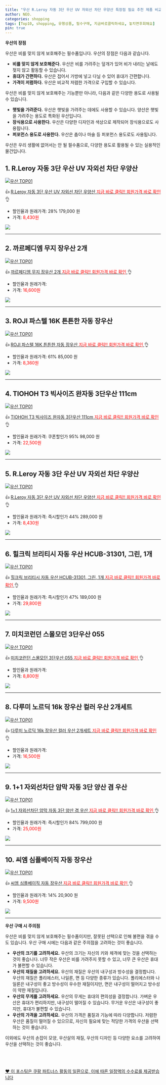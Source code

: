 ```yaml
---
title: "우산 R.Leroy 자동 3단 우산 UV 자외선 차단 우양산 특장점 필요 추천 제품 비교 최저 가격 비교 장점 구매 후기 구매평"
author: NEO.
categories: shopping
tags: [Top10, shopping, 유행상품, 필수구매, 지금바로클릭하세요, 놓치면후회해요]
pin: true
---
```

**우산의 장점**

우산은 비를 맞지 않게 보호해주는 필수품입니다. 우산의 장점은 다음과 같습니다.

* **비를 맞지 않게 보호해준다.** 우산은 비를 가려주는 덮개가 있어 비가 내리는 날에도 젖지 않고 활동할 수 있습니다.
* **휴대가 간편하다.** 우산은 접어서 가방에 넣고 다닐 수 있어 휴대가 간편합니다.
* **가격이 저렴하다.** 우산은 비교적 저렴한 가격으로 구입할 수 있습니다.

우산은 비를 맞지 않게 보호해주는 기능뿐만 아니라, 다음과 같은 다양한 용도로 사용될 수 있습니다.

* **햇빛을 가려준다.** 우산은 햇빛을 가려주는 데에도 사용할 수 있습니다. 양산은 햇빛을 가려주는 용도로 특화된 우산입니다.
* **장식용으로 사용한다.** 우산은 다양한 디자인과 색상으로 제작되어 장식용으로도 사용됩니다.
* **퍼포먼스 용도로 사용한다.** 우산은 춤이나 마술 등 퍼포먼스 용도로도 사용됩니다.

우산은 우리 생활에 없어서는 안 될 필수품으로, 다양한 용도로 활용될 수 있는 실용적인 물건입니다.

   

## 1. R.Leroy 자동 3단 우산 UV 자외선 차단 우양산

[![우산 TOP01](https://thumbnail7.coupangcdn.com/thumbnails/remote/490x490ex/image/vendor_inventory/8c22/e7a4e6ee0e43c6c4384185e2a20e0057c583656815bbc3453a76506a0d9d.jpg)](https://link.coupang.com/re/AFFSDP?lptag=AF3617701&subid=GithubCoopas&pageKey=7662773108&traceid=V0-153&itemId=20419283552&vendorItemId=82815383091)


👍 [R.Leroy 자동 3단 우산 UV 자외선 차단 우양산 <font color=red> 지금 바로 클릭!! 회원가격 바로 확인 </font> ](https://link.coupang.com/re/AFFSDP?lptag=AF3617701&subid=GithubCoopas&pageKey=7662773108&traceid=V0-153&itemId=20419283552&vendorItemId=82815383091) 👌 


- 할인율과 원래가격: 28%  179,000   원
- 가격: <span style='color:red'>8,430원</span>

[![](/discount_price.png)](https://link.coupang.com/re/AFFSDP?lptag=AF3617701&subid=GithubCoopas&pageKey=7662773108&traceid=V0-153&itemId=20419283552&vendorItemId=82815383091)

---


   

## 2. 까르페디엠 무지 장우산 2개

[![우산 TOP01](https://thumbnail8.coupangcdn.com/thumbnails/remote/490x490ex/image/vendor_inventory/f8fc/4e9381b73d257b35ff649dd57e0321403a1d1e9dbf7368759b32fd451736.jpg)](https://link.coupang.com/re/AFFSDP?lptag=AF3617701&subid=GithubCoopas&pageKey=6100105267&traceid=V0-153&itemId=11425705187&vendorItemId=78528518337)


👍 [까르페디엠 무지 장우산 2개 <font color=red> 지금 바로 클릭!! 회원가격 바로 확인 </font> ](https://link.coupang.com/re/AFFSDP?lptag=AF3617701&subid=GithubCoopas&pageKey=6100105267&traceid=V0-153&itemId=11425705187&vendorItemId=78528518337) 👌 


- 할인율과 원래가격: 
- 가격: <span style='color:red'>16,600원</span>

[![](/discount_price.png)](https://link.coupang.com/re/AFFSDP?lptag=AF3617701&subid=GithubCoopas&pageKey=6100105267&traceid=V0-153&itemId=11425705187&vendorItemId=78528518337)

---


   

## 3. ROJI 파스텔 16K 튼튼한 자동 장우산

[![우산 TOP01](https://thumbnail10.coupangcdn.com/thumbnails/remote/490x490ex/image/retail/images/4365943640657578-719f0616-cbb6-46e4-819c-b678ee5e4a47.jpg)](https://link.coupang.com/re/AFFSDP?lptag=AF3617701&subid=GithubCoopas&pageKey=6568185625&traceid=V0-153&itemId=14733408372&vendorItemId=81973965327)


👍 [ROJI 파스텔 16K 튼튼한 자동 장우산 <font color=red> 지금 바로 클릭!! 회원가격 바로 확인 </font> ](https://link.coupang.com/re/AFFSDP?lptag=AF3617701&subid=GithubCoopas&pageKey=6568185625&traceid=V0-153&itemId=14733408372&vendorItemId=81973965327) 👌 


- 할인율과 원래가격: 61%  85,000   원
- 가격: <span style='color:red'>8,360원</span>

[![](/discount_price.png)](https://link.coupang.com/re/AFFSDP?lptag=AF3617701&subid=GithubCoopas&pageKey=6568185625&traceid=V0-153&itemId=14733408372&vendorItemId=81973965327)

---


   

## 4. TIOHOH T3 빅사이즈 완자동 3단우산 111cm

[![우산 TOP01](https://thumbnail10.coupangcdn.com/thumbnails/remote/490x490ex/image/retail/images/2020/04/13/13/5/2717c369-5b06-407a-a020-e7aeffbb08f1.jpg)](https://link.coupang.com/re/AFFSDP?lptag=AF3617701&subid=GithubCoopas&pageKey=1459491072&traceid=V0-153&itemId=2511340748&vendorItemId=70504384267)


👍 [TIOHOH T3 빅사이즈 완자동 3단우산 111cm <font color=red> 지금 바로 클릭!! 회원가격 바로 확인 </font> ](https://link.coupang.com/re/AFFSDP?lptag=AF3617701&subid=GithubCoopas&pageKey=1459491072&traceid=V0-153&itemId=2511340748&vendorItemId=70504384267) 👌 


- 할인율과 원래가격: 쿠폰할인가 95%  98,000   원
- 가격: <span style='color:red'>22,500원</span>

[![](/discount_price.png)](https://link.coupang.com/re/AFFSDP?lptag=AF3617701&subid=GithubCoopas&pageKey=1459491072&traceid=V0-153&itemId=2511340748&vendorItemId=70504384267)

---


   

## 5. R.Leroy 자동 3단 우산 UV 자외선 차단 우양산

[![우산 TOP01](https://thumbnail10.coupangcdn.com/thumbnails/remote/490x490ex/image/vendor_inventory/b96f/e069c30607690845bcf9249f79f955871ef1a38957788bc9c2032918d202.jpg)](https://link.coupang.com/re/AFFSDP?lptag=AF3617701&subid=GithubCoopas&pageKey=7662773108&traceid=V0-153&itemId=20419283553&vendorItemId=82815383109)


👍 [R.Leroy 자동 3단 우산 UV 자외선 차단 우양산 <font color=red> 지금 바로 클릭!! 회원가격 바로 확인 </font> ](https://link.coupang.com/re/AFFSDP?lptag=AF3617701&subid=GithubCoopas&pageKey=7662773108&traceid=V0-153&itemId=20419283553&vendorItemId=82815383109) 👌 


- 할인율과 원래가격: 즉시할인가 44%  289,000   원
- 가격: <span style='color:red'>8,430원</span>

[![](/discount_price.png)](https://link.coupang.com/re/AFFSDP?lptag=AF3617701&subid=GithubCoopas&pageKey=7662773108&traceid=V0-153&itemId=20419283553&vendorItemId=82815383109)

---


   

## 6. 힐크릭 브리티시 자동 우산 HCUB-31301, 그린, 1개

[![우산 TOP01](https://thumbnail7.coupangcdn.com/thumbnails/remote/490x490ex/image/vendor_inventory/088a/a063f77169aebdddb2669b3b66f74665ba523fe91660013f2fd841c9fdc9.jpg)](https://link.coupang.com/re/AFFSDP?lptag=AF3617701&subid=GithubCoopas&pageKey=7672774003&traceid=V0-153&itemId=20472610731&vendorItemId=87551856461)


👍 [힐크릭 브리티시 자동 우산 HCUB-31301, 그린, 1개 <font color=red> 지금 바로 클릭!! 회원가격 바로 확인 </font> ](https://link.coupang.com/re/AFFSDP?lptag=AF3617701&subid=GithubCoopas&pageKey=7672774003&traceid=V0-153&itemId=20472610731&vendorItemId=87551856461) 👌 


- 할인율과 원래가격: 즉시할인가 47%  189,000   원
- 가격: <span style='color:red'>29,800원</span>

[![](/discount_price.png)](https://link.coupang.com/re/AFFSDP?lptag=AF3617701&subid=GithubCoopas&pageKey=7672774003&traceid=V0-153&itemId=20472610731&vendorItemId=87551856461)

---


   

## 7. 미치코런던 스몰모던 3단우산 055

[![우산 TOP01](https://thumbnail8.coupangcdn.com/thumbnails/remote/490x490ex/image/retail/images/820989927249814-ab52a571-4eeb-4e26-83ad-9bf4292c6bba.jpg)](https://link.coupang.com/re/AFFSDP?lptag=AF3617701&subid=GithubCoopas&pageKey=7172524485&traceid=V0-153&itemId=18073477418&vendorItemId=85226669146)


👍 [미치코런던 스몰모던 3단우산 055 <font color=red> 지금 바로 클릭!! 회원가격 바로 확인 </font> ](https://link.coupang.com/re/AFFSDP?lptag=AF3617701&subid=GithubCoopas&pageKey=7172524485&traceid=V0-153&itemId=18073477418&vendorItemId=85226669146) 👌 


- 할인율과 원래가격: 
- 가격: <span style='color:red'>8,800원</span>

[![](/discount_price.png)](https://link.coupang.com/re/AFFSDP?lptag=AF3617701&subid=GithubCoopas&pageKey=7172524485&traceid=V0-153&itemId=18073477418&vendorItemId=85226669146)

---


   

## 8. 다루미 노르딕 16k 장우산 컬러 우산 2개세트

[![우산 TOP01](https://thumbnail9.coupangcdn.com/thumbnails/remote/490x490ex/image/vendor_inventory/22ac/15f3bbe61f908c6d1630b00466eb60fe213fc43a50399f08cc5f7accebcd.jpg)](https://link.coupang.com/re/AFFSDP?lptag=AF3617701&subid=GithubCoopas&pageKey=7180970875&traceid=V0-153&itemId=18110995861&vendorItemId=85262632048)


👍 [다루미 노르딕 16k 장우산 컬러 우산 2개세트 <font color=red> 지금 바로 클릭!! 회원가격 바로 확인 </font> ](https://link.coupang.com/re/AFFSDP?lptag=AF3617701&subid=GithubCoopas&pageKey=7180970875&traceid=V0-153&itemId=18110995861&vendorItemId=85262632048) 👌 


- 할인율과 원래가격: 
- 가격: <span style='color:red'>16,500원</span>

[![](/discount_price.png)](https://link.coupang.com/re/AFFSDP?lptag=AF3617701&subid=GithubCoopas&pageKey=7180970875&traceid=V0-153&itemId=18110995861&vendorItemId=85262632048)

---


   

## 9. 1+1 자외선차단 암막 자동 3단 양산 겸 우산

[![우산 TOP01](https://thumbnail6.coupangcdn.com/thumbnails/remote/490x490ex/image/vendor_inventory/6b7a/7ac23f07ab64e510b3c4515a10b3bf15844fb3bf7de621f3c4dc814e63f7.jpg)](https://link.coupang.com/re/AFFSDP?lptag=AF3617701&subid=GithubCoopas&pageKey=7512643172&traceid=V0-153&itemId=19687667776&vendorItemId=86792866741)


👍 [1+1 자외선차단 암막 자동 3단 양산 겸 우산 <font color=red> 지금 바로 클릭!! 회원가격 바로 확인 </font> ](https://link.coupang.com/re/AFFSDP?lptag=AF3617701&subid=GithubCoopas&pageKey=7512643172&traceid=V0-153&itemId=19687667776&vendorItemId=86792866741) 👌 


- 할인율과 원래가격: 즉시할인가 84%  799,000   원
- 가격: <span style='color:red'>25,000원</span>

[![](/discount_price.png)](https://link.coupang.com/re/AFFSDP?lptag=AF3617701&subid=GithubCoopas&pageKey=7512643172&traceid=V0-153&itemId=19687667776&vendorItemId=86792866741)

---


   

## 10. 씨엠 심플베이직 자동 장우산

[![우산 TOP01](https://thumbnail10.coupangcdn.com/thumbnails/remote/490x490ex/image/retail/images/60325105857564-46863118-3e06-41c9-b5cd-1834fca86176.jpg)](https://link.coupang.com/re/AFFSDP?lptag=AF3617701&subid=GithubCoopas&pageKey=1379447438&traceid=V0-153&itemId=2413555984&vendorItemId=70407964034)


👍 [씨엠 심플베이직 자동 장우산 <font color=red> 지금 바로 클릭!! 회원가격 바로 확인 </font> ](https://link.coupang.com/re/AFFSDP?lptag=AF3617701&subid=GithubCoopas&pageKey=1379447438&traceid=V0-153&itemId=2413555984&vendorItemId=70407964034) 👌 


- 할인율과 원래가격: 14%  20,900   원
- 가격: <span style='color:red'>9,500원</span>

[![](/discount_price.png)](https://link.coupang.com/re/AFFSDP?lptag=AF3617701&subid=GithubCoopas&pageKey=1379447438&traceid=V0-153&itemId=2413555984&vendorItemId=70407964034)

---
**우산 구매 시 주의점**

우산은 비를 맞지 않게 보호해주는 필수품이지만, 잘못된 선택으로 인해 불편을 겪을 수도 있습니다. 우산 구매 시에는 다음과 같은 주의점을 고려하는 것이 좋습니다.

* **우산의 크기를 고려하세요.** 우산의 크기는 자신의 키와 체격에 맞는 것을 선택하는 것이 좋습니다. 너무 작은 우산은 비를 가려주지 못할 수 있고, 너무 큰 우산은 휴대가 불편할 수 있습니다.
* **우산의 재질을 고려하세요.** 우산의 재질은 우산의 내구성과 방수성을 결정합니다. 우산의 재질은 폴리에스터, 나일론, 면 등 다양한 종류가 있습니다. 폴리에스터와 나일론은 내구성이 좋고 방수성이 우수한 재질이지만, 면은 내구성이 떨어지고 방수성이 약한 재질입니다.
* **우산의 무게를 고려하세요.** 우산의 무게는 휴대의 편의성을 결정합니다. 가벼운 우산은 휴대가 편리하지만, 내구성이 떨어질 수 있습니다. 무거운 우산은 내구성이 좋지만, 휴대가 불편할 수 있습니다.
* **우산의 가격을 고려하세요.** 우산의 가격은 품질과 기능에 따라 다양합니다. 저렴한 우산은 품질이 떨어질 수 있으므로, 자신의 필요에 맞는 적당한 가격의 우산을 선택하는 것이 좋습니다.

이외에도 우산의 손잡이 모양, 우산살의 재질, 우산의 디자인 등 다양한 요소를 고려하여 우산을 선택하는 것이 좋습니다.<br><br><br><br><br> [ ❤  이 포스팅은 쿠팡 파트너스 활동의 일환으로, 이에 따른 일정액의 수수료를 제공받습니다](https://link.coupang.com/a/bcEFyh)